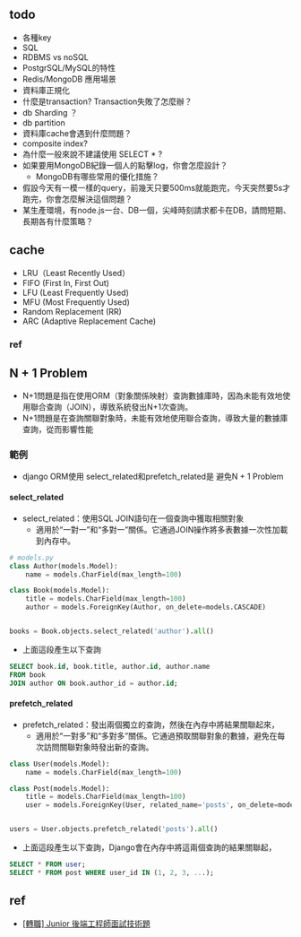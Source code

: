 ## todo
* 各種key
* SQL
* RDBMS vs noSQL
* PostgrSQL/MySQL的特性
* Redis/MongoDB 應用場景
* 資料庫正規化
* 什麼是transaction? Transaction失敗了怎麼辦？
* db Sharding ？
* db partition
* 資料庫cache會遇到什麼問題？
* composite index?
* 為什麼一般來說不建議使用 SELECT * ?
* 如果要用MongoDB紀錄一個人的點擊log，你會怎麼設計？
  * MongoDB有哪些常用的優化措施？
* 假設今天有一模一樣的query，前幾天只要500ms就能跑完，今天突然要5s才跑完，你會怎麼解決這個問題？
* 某生產環境，有node.js一台、DB一個，尖峰時刻請求都卡在DB，請問短期、長期各有什麼策略？



## cache
* LRU（Least Recently Used）
* FIFO (First In, First Out)
* LFU (Least Frequently Used)
* MFU (Most Frequently Used)
* Random Replacement (RR)
* ARC (Adaptive Replacement Cache)

### ref

## N + 1 Problem
* N+1問題是指在使用ORM（對象關係映射）查詢數據庫時，因為未能有效地使用聯合查詢（JOIN），導致系統發出N+1次查詢。
* N+1問題是在查詢關聯對象時，未能有效地使用聯合查詢，導致大量的數據庫查詢，從而影響性能
### 範例
* django ORM使用 select_related和prefetch_related是 避免N + 1 Problem

#### select_related
* select_related：使用SQL JOIN語句在一個查詢中獲取相關對象
  * 適用於“一對一”和“多對一”關係。它通過JOIN操作將多表數據一次性加載到內存中。

```python
# models.py
class Author(models.Model):
    name = models.CharField(max_length=100)

class Book(models.Model):
    title = models.CharField(max_length=100)
    author = models.ForeignKey(Author, on_delete=models.CASCADE)


books = Book.objects.select_related('author').all()
```
* 上面這段產生以下查詢
```SQL
SELECT book.id, book.title, author.id, author.name
FROM book
JOIN author ON book.author_id = author.id;
```

#### prefetch_related
* prefetch_related：發出兩個獨立的查詢，然後在內存中將結果關聯起來，
  * 適用於“一對多”和“多對多”關係。它通過預取關聯對象的數據，避免在每次訪問關聯對象時發出新的查詢。
```python
class User(models.Model):
    name = models.CharField(max_length=100)

class Post(models.Model):
    title = models.CharField(max_length=100)
    user = models.ForeignKey(User, related_name='posts', on_delete=models.CASCADE)


users = User.objects.prefetch_related('posts').all()
```
* 上面這段產生以下查詢，Django會在內存中將這兩個查詢的結果關聯起，
```SQL
SELECT * FROM user;
SELECT * FROM post WHERE user_id IN (1, 2, 3, ...);

```


## ref
* [[轉職] Junior 後端工程師面試技術題](https://johnnychang25678.medium.com/junior-%E5%BE%8C%E7%AB%AF%E5%B7%A5%E7%A8%8B%E5%B8%AB%E9%9D%A2%E8%A9%A6%E6%8A%80%E8%A1%93%E9%A1%8C-ef39b902eda8)